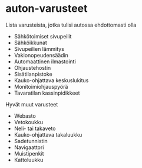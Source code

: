 auton-varusteet
===============

Lista varusteista, jotka tulisi autossa ehdottomasti olla

* Sähkötoimiset sivupeilit
* Sähköikkunat
* Sivupeilien lämmitys
* Vakionopeudensäädin
* Automaattinen ilmastointi
* Ohjaustehostin
* Sisätilanpistoke
* Kauko-ohjattava keskuslukitus
* Monitoimiohjauspyörä
* Tavaratilan kassinpidikkeet

Hyvät muut varusteet

* Webasto
* Vetokoukku
* Neli- tai takaveto
* Kauko-ohjattava takaluukku
* Sadetunnistin
* Navigaattori
* Muistipenkit
* Kattoluukku
